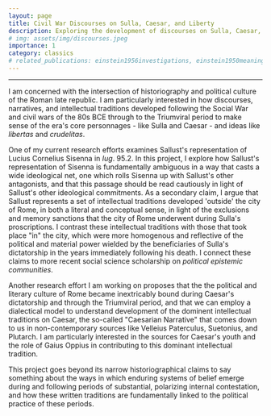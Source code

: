 ```yaml
---
layout: page
title: Civil War Discourses on Sulla, Caesar, and Liberty
description: Exploring the development of discourses on Sulla, Caesar, cruelty, and libertas during the Roman late-republic.
# img: assets/img/discourses.jpeg
importance: 1
category: classics
# related_publications: einstein1956investigations, einstein1950meaning
---
```



<hr>

I am concerned with the intersection of historiography and political culture of the Roman late republic. I am particularly interested in how discourses, narratives, and intellectual traditions developed following the Social War and civil wars of the 80s BCE through to the Triumviral period to make sense of the era's core personnages - like Sulla and Caesar - and ideas like *libertas* and *crudelitas*. 

One of my current research efforts examines Sallust's representation of Lucius Cornelius Sisenna in *Iug*. 95.2. In this project, I explore how Sallust's representation of Sisenna is fundamentally ambiguous in a way that casts a wide ideological net, one which rolls Sisenna up with Sallust's other antagonists, and that this passage should be read cautiously in light of Sallust's other ideological commitments. As a secondary claim, I argue that Sallust represents a set of intellectual traditions developed 'outside' the city of Rome, in both a literal and conceptual sense, in light of the exclusions and memory sanctions that the city of Rome underwent during Sulla's proscriptions. I contrast these intellectual traditions with those that took place "in" the city, which were more homogenous and reflective of the political and material power wielded by the beneficiaries of Sulla's dictatorship in the years immediately following his death. I connect these claims to more recent social science scholarship on *political epistemic communities*. 

Another research effort I am working on proposes that the the political and literary culture of Rome became inextricably bound during Caesar's dictatorship and through the Triumviral period, and that we can employ a dialectical model to understand development of the dominent intellectual traditions on Caesar, the so-called "Caesarian Narrative" that comes down to us in non-contemporary sources like Velleius Paterculus, Suetonius, and Plutarch. I am particularly interested in the sources for Caesar's youth and the role of Gaius Oppius in contributing to this dominant intellectual tradition. 

This project goes beyond its narrow historiographical claims to say something about the ways in which enduring systems of belief emerge during and following periods of substantial, polarizing internal contestation, and how these written traditions are fundamentally linked to the political practice of these periods.